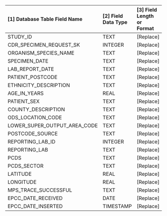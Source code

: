 |[1] Database Table Field Name |[2] Field Data Type |[3] Field Length or Format |[4] Range of Values |[5] Constraints |[6] Representation of Missing Data |[7] Field Description |[8] Sensitive Field |[9] Identifiable Field |[10] Field_Group |[11] Notes |
|:-----------------------------|:-------------------|:--------------------------|:-------------------|:---------------|:----------------------------------|:---------------------|:-------------------|:----------------------|:----------------|:----------|
|STUDY_ID                      |TEXT                |[Replace]                  |[Replace]           |[Replace]       |[Replace]                          |[Replace]             |[Replace]           |[Replace]              |[Replace]        |[Replace]  |
|CDR_SPECIMEN_REQUEST_SK       |INTEGER             |[Replace]                  |[Replace]           |[Replace]       |[Replace]                          |[Replace]             |[Replace]           |[Replace]              |[Replace]        |[Replace]  |
|ORGANISM_SPECIES_NAME         |TEXT                |[Replace]                  |[Replace]           |[Replace]       |[Replace]                          |[Replace]             |[Replace]           |[Replace]              |[Replace]        |[Replace]  |
|SPECIMEN_DATE                 |TEXT                |[Replace]                  |[Replace]           |[Replace]       |[Replace]                          |[Replace]             |[Replace]           |[Replace]              |[Replace]        |[Replace]  |
|LAB_REPORT_DATE               |TEXT                |[Replace]                  |[Replace]           |[Replace]       |[Replace]                          |[Replace]             |[Replace]           |[Replace]              |[Replace]        |[Replace]  |
|PATIENT_POSTCODE              |TEXT                |[Replace]                  |[Replace]           |[Replace]       |[Replace]                          |[Replace]             |[Replace]           |[Replace]              |[Replace]        |[Replace]  |
|ETHNICITY_DESCRIPTION         |TEXT                |[Replace]                  |[Replace]           |[Replace]       |[Replace]                          |[Replace]             |[Replace]           |[Replace]              |[Replace]        |[Replace]  |
|AGE_IN_YEARS                  |REAL                |[Replace]                  |[Replace]           |[Replace]       |[Replace]                          |[Replace]             |[Replace]           |[Replace]              |[Replace]        |[Replace]  |
|PATIENT_SEX                   |TEXT                |[Replace]                  |[Replace]           |[Replace]       |[Replace]                          |[Replace]             |[Replace]           |[Replace]              |[Replace]        |[Replace]  |
|COUNTY_DESCRIPTION            |TEXT                |[Replace]                  |[Replace]           |[Replace]       |[Replace]                          |[Replace]             |[Replace]           |[Replace]              |[Replace]        |[Replace]  |
|ODS_LOCATION_CODE             |TEXT                |[Replace]                  |[Replace]           |[Replace]       |[Replace]                          |[Replace]             |[Replace]           |[Replace]              |[Replace]        |[Replace]  |
|LOWER_SUPER_OUTPUT_AREA_CODE  |TEXT                |[Replace]                  |[Replace]           |[Replace]       |[Replace]                          |[Replace]             |[Replace]           |[Replace]              |[Replace]        |[Replace]  |
|POSTCODE_SOURCE               |TEXT                |[Replace]                  |[Replace]           |[Replace]       |[Replace]                          |[Replace]             |[Replace]           |[Replace]              |[Replace]        |[Replace]  |
|REPORTING_LAB_ID              |INTEGER             |[Replace]                  |[Replace]           |[Replace]       |[Replace]                          |[Replace]             |[Replace]           |[Replace]              |[Replace]        |[Replace]  |
|REPORTING_LAB                 |TEXT                |[Replace]                  |[Replace]           |[Replace]       |[Replace]                          |[Replace]             |[Replace]           |[Replace]              |[Replace]        |[Replace]  |
|PCDS                          |TEXT                |[Replace]                  |[Replace]           |[Replace]       |[Replace]                          |[Replace]             |[Replace]           |[Replace]              |[Replace]        |[Replace]  |
|PCDS_SECTOR                   |TEXT                |[Replace]                  |[Replace]           |[Replace]       |[Replace]                          |[Replace]             |[Replace]           |[Replace]              |[Replace]        |[Replace]  |
|LATITUDE                      |REAL                |[Replace]                  |[Replace]           |[Replace]       |[Replace]                          |[Replace]             |[Replace]           |[Replace]              |[Replace]        |[Replace]  |
|LONGITUDE                     |REAL                |[Replace]                  |[Replace]           |[Replace]       |[Replace]                          |[Replace]             |[Replace]           |[Replace]              |[Replace]        |[Replace]  |
|MPS_TRACE_SUCCESSFUL          |TEXT                |[Replace]                  |[Replace]           |[Replace]       |[Replace]                          |[Replace]             |[Replace]           |[Replace]              |[Replace]        |[Replace]  |
|EPCC_DATE_RECEIVED            |DATE                |[Replace]                  |[Replace]           |[Replace]       |[Replace]                          |[Replace]             |[Replace]           |[Replace]              |[Replace]        |[Replace]  |
|EPCC_DATE_INSERTED            |TIMESTAMP           |[Replace]                  |[Replace]           |[Replace]       |[Replace]                          |[Replace]             |[Replace]           |[Replace]              |[Replace]        |[Replace]  |
